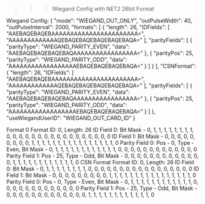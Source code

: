 >>> Wiegand Config with NET2 26bit Format

Wiegand Config: { "mode": "WIEGAND_OUT_ONLY", "outPulseWidth": 40, "outPulseInterval": 2000, "formats": [ { "length": 26, "IDFields": [ "AAEBAQEBAQEBAAAAAAAAAAAAAAAAAAAAAAA=", "AAAAAAAAAAAAAQEBAQEBAQEBAQEBAQEBAQA=" ], "parityFields": [ { "parityType": "WIEGAND_PARITY_EVEN", "data": "AAEBAQEBAQEBAQEBAQAAAAAAAAAAAAAAAAA=" }, { "parityPos": 25, "parityType": "WIEGAND_PARITY_ODD", "data": "AAAAAAAAAAAAAAAAAAEBAQEBAQEBAQEBAQA=" } ] } ], "CSNFormat": { "length": 26, "IDFields": [ "AAEBAQEBAQEBAAAAAAAAAAAAAAAAAAAAAAA=", "AAAAAAAAAAAAAQEBAQEBAQEBAQEBAQEBAQA=" ], "parityFields": [ { "parityType": "WIEGAND_PARITY_EVEN", "data": "AAEBAQEBAQEBAQEBAQAAAAAAAAAAAAAAAAA=" }, { "parityPos": 25, "parityType": "WIEGAND_PARITY_ODD", "data": "AAAAAAAAAAAAAAAAAAEBAQEBAQEBAQEBAQA=" } ] }, "useWiegandUserID": "WIEGAND_OUT_CARD_ID" }

Format 0
Format ID: 0, Length: 26
ID Field 0: Bit Mask - 0, 1, 1, 1, 1, 1, 1, 1, 1, 0, 0, 0, 0, 0, 0, 0, 0, 0, 0, 0, 0, 0, 0, 0, 0, 0
ID Field 1: Bit Mask - 0, 0, 0, 0, 0, 0, 0, 0, 0, 1, 1, 1, 1, 1, 1, 1, 1, 1, 1, 1, 1, 1, 1, 1, 1, 0
Parity Field 0: Pos - 0, Type - Even, Bit Mask - 0, 1, 1, 1, 1, 1, 1, 1, 1, 1, 1, 1, 1, 0, 0, 0, 0, 0, 0, 0, 0, 0, 0, 0, 0, 0
Parity Field 1: Pos - 25, Type - Odd, Bit Mask - 0, 0, 0, 0, 0, 0, 0, 0, 0, 0, 0, 0, 0, 1, 1, 1, 1, 1, 1, 1, 1, 1, 1, 1, 1, 0
CSN Format
Format ID: 0, Length: 26
ID Field 0: Bit Mask - 0, 1, 1, 1, 1, 1, 1, 1, 1, 0, 0, 0, 0, 0, 0, 0, 0, 0, 0, 0, 0, 0, 0, 0, 0, 0
ID Field 1: Bit Mask - 0, 0, 0, 0, 0, 0, 0, 0, 0, 1, 1, 1, 1, 1, 1, 1, 1, 1, 1, 1, 1, 1, 1, 1, 1, 0
Parity Field 0: Pos - 0, Type - Even, Bit Mask - 0, 1, 1, 1, 1, 1, 1, 1, 1, 1, 1, 1, 1, 0, 0, 0, 0, 0, 0, 0, 0, 0, 0, 0, 0, 0
Parity Field 1: Pos - 25, Type - Odd, Bit Mask - 0, 0, 0, 0, 0, 0, 0, 0, 0, 0, 0, 0, 0, 1, 1, 1, 1, 1, 1, 1, 1, 1, 1, 1, 1, 0